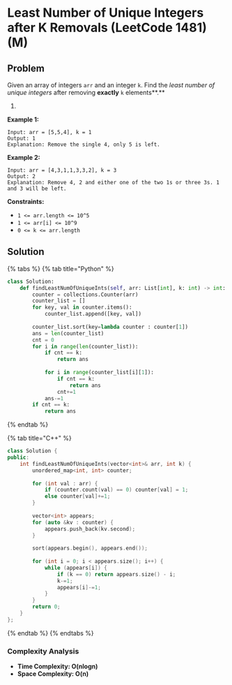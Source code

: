 # Least Number of Unique Integers after K Removals (LeetCode 1481) (M)

## Problem

Given an array of integers `arr` and an integer `k`. Find the _least number of unique integers_ after removing **exactly** `k` elements**.**

1.

**Example 1:**

```
Input: arr = [5,5,4], k = 1
Output: 1
Explanation: Remove the single 4, only 5 is left.
```

**Example 2:**

```
Input: arr = [4,3,1,1,3,3,2], k = 3
Output: 2
Explanation: Remove 4, 2 and either one of the two 1s or three 3s. 1 and 3 will be left.
```

**Constraints:**

* `1 <= arr.length <= 10^5`
* `1 <= arr[i] <= 10^9`
* `0 <= k <= arr.length`

## Solution&#x20;

{% tabs %}
{% tab title="Python" %}
```python
class Solution:
    def findLeastNumOfUniqueInts(self, arr: List[int], k: int) -> int:
        counter = collections.Counter(arr)
        counter_list = []
        for key, val in counter.items():
            counter_list.append([key, val])
        
        counter_list.sort(key=lambda counter : counter[1])
        ans = len(counter_list)
        cnt = 0
        for i in range(len(counter_list)):
            if cnt == k:
                return ans
            
            for i in range(counter_list[i][1]):
                if cnt == k:
                    return ans
                cnt+=1
            ans-=1
        if cnt == k:
            return ans
```
{% endtab %}

{% tab title="C++" %}
```cpp
class Solution {
public:
    int findLeastNumOfUniqueInts(vector<int>& arr, int k) {
        unordered_map<int, int> counter;
        
        for (int val : arr) {
            if (counter.count(val) == 0) counter[val] = 1;
            else counter[val]+=1;
        }
        
        vector<int> appears;
        for (auto &kv : counter) {
            appears.push_back(kv.second);
        }
        
        sort(appears.begin(), appears.end());
        
        for (int i = 0; i < appears.size(); i++) {
            while (appears[i]) {
                if (k == 0) return appears.size() - i;
                k-=1;
                appears[i]-=1;
            }
        }
        return 0;
    }
};
```
{% endtab %}
{% endtabs %}

### Complexity Analysis

* **Time Complexity:  O(nlogn)**
* **Space Complexity: O(n)**
